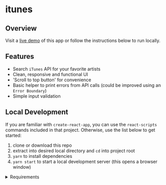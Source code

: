 # itunes

## Overview

Visit a [live demo](https://itunes.peterschussheim.com/) of this app or follow the instructions below to run locally.

## Features

* Search `iTunes` API for your favorite artists
* Clean, responsive and functional UI
* 'Scroll to top button' for convenience
* Basic helper to print errors from API calls (could be improved using an `Error Boundary`)
* Simple input validation

## Local Development

If you are familiar with `create-react-app`, you can use the `react-scripts` commands included in that project. Otherwise, use the list below to get started:

1. clone or download this repo
2. extract into desired local directory and `cd` into project root
3. `yarn` to install dependencies
4. `yarn start` to start a local development server (this opens a browser window)

<details>
 <summary>Requirements</summary>

* [x] Create a Search Component for entering an Artist
* [x] On Search, make an api call to iTunes API to fetch the information about the artist
      API URL: https://itunes.apple.com/search?term=${ARTIST_NAME}
* [x] When the Search button is clicked, make a call to the API and display the list of albums, including the album name and album cover inside `#albums-container` in a `grid`. Use any CSS technique you are comfortable with.
* [x] Style the page to the best of the ability to make the UI look clean and presentable
  </details>
